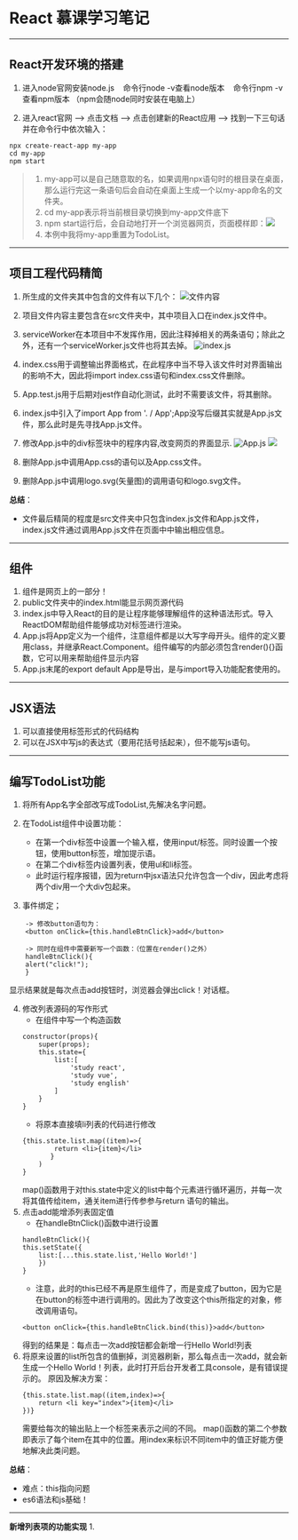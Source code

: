 # React 慕课学习笔记
---
## **React开发环境的搭建**
1. 进入node官网安装node.js
   命令行node -v查看node版本
   命令行npm -v查看npm版本 （npm会随node同时安装在电脑上）

2. 进入react官网 --> 点击文档 --> 点击创建新的React应用 --> 找到一下三句话并在命令行中依次输入：
```
npx create-react-app my-app
cd my-app
npm start
```
>1. my-app可以是自己随意取的名，如果调用npx语句时的根目录在桌面，那么运行完这一条语句后会自动在桌面上生成一个以my-app命名的文件夹。
>2. cd my-app表示将当前根目录切换到my-app文件底下
>3. npm start运行后，会自动地打开一个浏览器网页，页面模样即：![](images\1.png)
>4. 本例中我将my-app重置为TodoList。

---
## **项目工程代码精简**
1. 所生成的文件夹其中包含的文件有以下几个：
![文件内容](images\2.png)

2. 项目文件内容主要包含在src文件夹中，其中项目入口在index.js文件中。

3. serviceWorker在本项目中不发挥作用，因此注释掉相关的两条语句；除此之外，还有一个serviceWorker.js文件也将其去掉。
![index.js](images\3.png)

4. index.css用于调整输出界面格式，在此程序中当不导入该文件时对界面输出的影响不大，因此将import index.css语句和index.css文件删除。 

5. App.test.js用于后期对jest作自动化测试，此时不需要该文件，将其删除。

6. index.js中引入了import App from '. / App';App没写后缀其实就是App.js文件，那么此时是先寻找App.js文件。

7. 修改App.js中的div标签块中的程序内容,改变网页的界面显示.
![App.js](images\4.png)
![](images\5.png)

8. 删除App.js中调用App.css的语句以及App.css文件。

9. 删除App.js中调用logo.svg(矢量图)的调用语句和logo.svg文件。

**总结**：
- 文件最后精简的程度是src文件夹中只包含index.js文件和App.js文件，index.js文件通过调用App.js文件在页面中中输出相应信息。

---
## **组件**
1. 组件是网页上的一部分！
2. public文件夹中的index.html能显示网页源代码
3. index.js中导入React的目的是让程序能够理解组件的这种语法形式。导入ReactDOM帮助组件能够成功对标签进行渲染。
4. App.js将App定义为一个组件，注意组件都是以大写字母开头。组件的定义要用class，并继承React.Component。组件编写的内部必须包含render(){}函数，它可以用来帮助组件显示内容
5. App.js末尾的export default App是导出，是与import导入功能配套使用的。

---
## **JSX语法**
1. 可以直接使用标签形式的代码结构
2. 可以在JSX中写js的表达式（要用花括号括起来），但不能写js语句。

---
## **编写TodoList功能**
1. 将所有App名字全部改写成TodoList,先解决名字问题。

2. 在TodoList组件中设置功能：
    - 在第一个div标签中设置一个输入框，使用input/标签。同时设置一个按钮，使用button标签，增加提示语。
    - 在第二个div标签内设置列表，使用ul和li标签。
    - 此时运行程序报错，因为return中jsx语法只允许包含一个div，因此考虑将两个div用一个大div包起来。

3. 事件绑定；
```
    -> 修改button语句为：
    <button onClick={this.handleBtnClick}>add</button>
    
    -> 同时在组件中需要新写一个函数：（位置在render()之外）
    handleBtnClick(){
    alert("click!");
    }
```
显示结果就是每次点击add按钮时，浏览器会弹出click！对话框。

4. 修改列表源码的写作形式
    - 在组件中写一个构造函数
    ```
    constructor(props){
        super(props);
        this.state={
            list:[
                'study react',
                'study vue',
                'study english'
            ]
        }
    }
    ```
    - 将原本直接填li列表的代码进行修改
    ```
    {this.state.list.map((item)=>{
            return <li>{item}</li>
           }
        )
    }
    ```
    map()函数用于对this.state中定义的list中每个元素进行循环遍历，并每一次将其值传给item，通关item进行传参参与return 语句的输出。
5. 点击add能增添列表固定值
    - 在handleBtnClick()函数中进行设置
    ```
    handleBtnClick(){
    this.setState({
        list:[...this.state.list,'Hello World!']
        })
    }
    ``` 
    - 注意，此时的this已经不再是原生组件了，而是变成了button，因为它是在button的标签中进行调用的。因此为了改变这个this所指定的对象，修改调用语句。
    ```
    <button onClick={this.handleBtnClick.bind(this)}>add</button>
    ```
    得到的结果是：每点击一次add按钮都会新增一行Hello World!列表
6. 将原来设置的list所包含的值删掉，浏览器刷新，那么每点击一次add，就会新生成一个Hello World！列表，此时打开后台开发者工具console，是有错误提示的。
    原因及解决方案：
    ```
    {this.state.list.map((item,index)=>{
        return <li key="index">{item}</li>
    })}
    ```
    需要给每次的输出贴上一个标签来表示之间的不同。
    map()函数的第二个参数即表示了每个item在其中的位置。用index来标识不同item中的值正好能方便地解决此类问题。

**总结**：
- 难点：this指向问题
- es6语法和js基础！

---

**新增列表项的功能实现**
1. 

